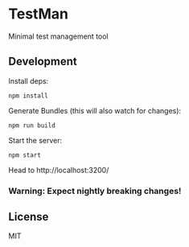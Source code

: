 # TestMan
Minimal test management tool

## Development

Install deps:
```
npm install
```
Generate Bundles (this will also watch for changes):
```
npm run build
```

Start the server:
```
npm start
```

Head to http://localhost:3200/

### Warning: Expect nightly breaking changes!

## License
MIT
